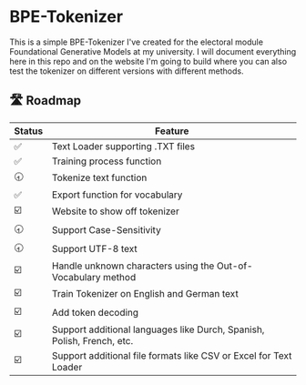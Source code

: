 # BPE-Tokenizer
This is a simple BPE-Tokenizer I've created for the electoral module Foundational Generative Models at my university. I will document everything here in this repo and on the website I'm going to build where you can also test the tokenizer on different versions with different methods.

## 🛣️ Roadmap
|Status|Feature|
|---|---|
|✅|Text Loader supporting .TXT files|
|✅|Training process function|
|🕣|Tokenize text function|
|✅|Export function for vocabulary|
|☑️|Website to show off tokenizer|
|🕣|Support Case-Sensitivity|
|🕣|Support UTF-8 text|
|☑️|Handle unknown characters using the Out-of-Vocabulary method|
|☑️|Train Tokenizer on English and German text|
|☑️|Add token decoding|
|☑️|Support additional languages like Durch, Spanish, Polish, French, etc.|
|☑️|Support additional file formats like CSV or Excel for Text Loader|
 
